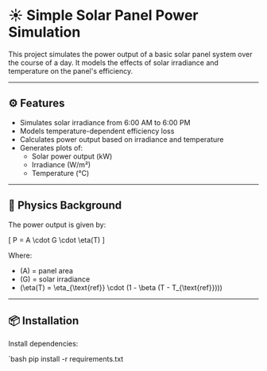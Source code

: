 # ☀️ Simple Solar Panel Power Simulation

This project simulates the power output of a basic solar panel system over the course of a day. It models the effects of solar irradiance and temperature on the panel's efficiency.

---

## ⚙️ Features

- Simulates solar irradiance from 6:00 AM to 6:00 PM
- Models temperature-dependent efficiency loss
- Calculates power output based on irradiance and temperature
- Generates plots of:
  - Solar power output (kW)
  - Irradiance (W/m²)
  - Temperature (°C)

---

## 🧠 Physics Background

The power output is given by:

\[
P = A \cdot G \cdot \eta(T)
\]

Where:
- \(A\) = panel area
- \(G\) = solar irradiance
- \(\eta(T) = \eta_{\text{ref}} \cdot (1 - \beta (T - T_{\text{ref}}))\)

---

## 📦 Installation

Install dependencies:

`bash
pip install -r requirements.txt
